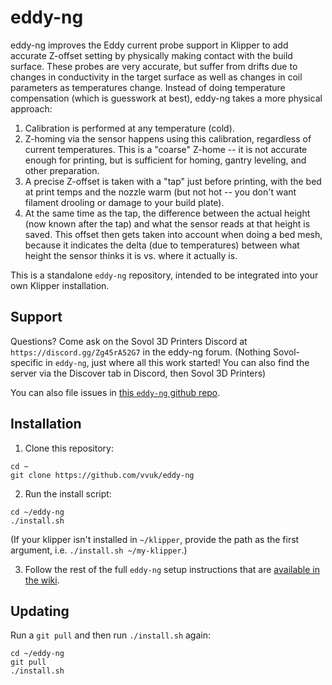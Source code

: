 # eddy-ng

eddy-ng improves the Eddy current probe support in Klipper to add accurate Z-offset setting by physically making contact with the build surface. These probes are very accurate, but suffer from drifts due to changes in conductivity in the target surface as well as changes in coil parameters as temperatures change. Instead of doing temperature compensation (which is guesswork at best), eddy-ng takes a more physical approach:

1. Calibration is performed at any temperature (cold).
2. Z-homing via the sensor happens using this calibration, regardless of current temperatures. This is a "coarse" Z-home -- it is not accurate enough for printing, but is sufficient for homing, gantry leveling, and other preparation.
3. A precise Z-offset is taken with a "tap" just before printing, with the bed at print temps and the nozzle warm (but not hot -- you don't want filament drooling or damage to your build plate).
4. At the same time as the tap, the difference between the actual height (now known after the tap) and what the sensor reads at that height is saved. This offset then gets taken into account when doing a bed mesh, because it indicates the delta (due to temperatures) between what height the sensor thinks it is vs. where it actually is.

This is a standalone `eddy-ng` repository, intended to be integrated into your own Klipper installation.

## Support

Questions? Come ask on the Sovol 3D Printers Discord at `https://discord.gg/Zg45rA52G7` in the eddy-ng forum. (Nothing Sovol-specific in `eddy-ng`, just where all this work started! You can also find the server via the Discover tab in Discord, then Sovol 3D Printers)

You can also file issues in [this `eddy-ng` github repo](https://github.com/vvuk/eddy-ng/issues).

## Installation

1. Clone this repository:

```
cd ~
git clone https://github.com/vvuk/eddy-ng
```

2. Run the install script:

```
cd ~/eddy-ng
./install.sh
```

(If your klipper isn't installed in `~/klipper`, provide the path as the first argument, i.e. `./install.sh ~/my-klipper`.)

3. Follow the rest of the full `eddy-ng` setup instructions that are [available in the wiki](https://github.com/vvuk/eddy-ng/wiki).

## Updating

Run a `git pull` and then run `./install.sh` again:

```
cd ~/eddy-ng
git pull
./install.sh
```
